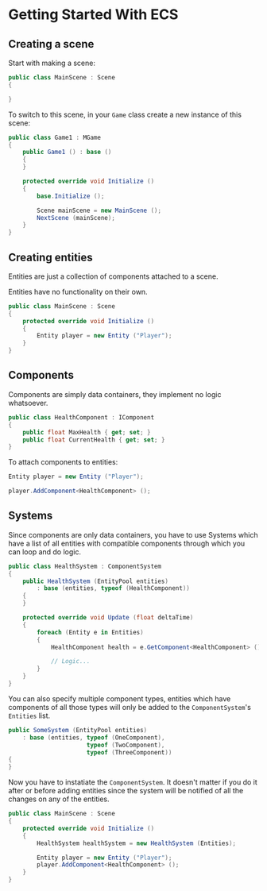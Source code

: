 # Getting Started With ECS

## Creating a scene

Start with making a scene:

```cs
public class MainScene : Scene
{

}
```

To switch to this scene, in your `Game` class create a new instance of this scene:

```cs
public class Game1 : MGame
{
    public Game1 () : base ()
    {
    }

    protected override void Initialize ()
    {
        base.Initialize ();

        Scene mainScene = new MainScene ();
        NextScene (mainScene);
    }
}
```

## Creating entities

Entities are just a collection of components attached to a scene.

Entities have no functionality on their own.

```cs
public class MainScene : Scene
{
    protected override void Initialize ()
    {
        Entity player = new Entity ("Player");
    }
}
```

## Components

Components are simply data containers, they implement no logic whatsoever.

```cs
public class HealthComponent : IComponent
{
    public float MaxHealth { get; set; }
    public float CurrentHealth { get; set; }
}
```

To attach components to entities:

```cs
Entity player = new Entity ("Player");

player.AddComponent<HealthComponent> ();
```

## Systems

Since components are only data containers, you have to use Systems which have a list of all entities with compatible components through which you can loop and do logic.

```cs
public class HealthSystem : ComponentSystem
{
    public HealthSystem (EntityPool entities)
        : base (entities, typeof (HealthComponent))
    {
    }

    protected override void Update (float deltaTime)
    {
        foreach (Entity e in Entities)
        {
            HealthComponent health = e.GetComponent<HealthComponent> ();

            // Logic...
        }
    }
}
```

You can also specify multiple component types, entities which have components of all those types will only be added to the `ComponentSystem`'s `Entities` list.

```cs
public SomeSystem (EntityPool entities)
    : base (entities, typeof (OneComponent),
                      typeof (TwoComponent),
                      typeof (ThreeComponent))
{
}
```

Now you have to instatiate the `ComponentSystem`. It doesn't matter if you do it after or before adding entities since the system will be notified of all the changes on any of the entities.

```cs
public class MainScene : Scene
{
    protected override void Initialize ()
    {
        HealthSystem healthSystem = new HealthSystem (Entities);

        Entity player = new Entity ("Player");
        player.AddComponent<HealthComponent> ();
    }
}
```